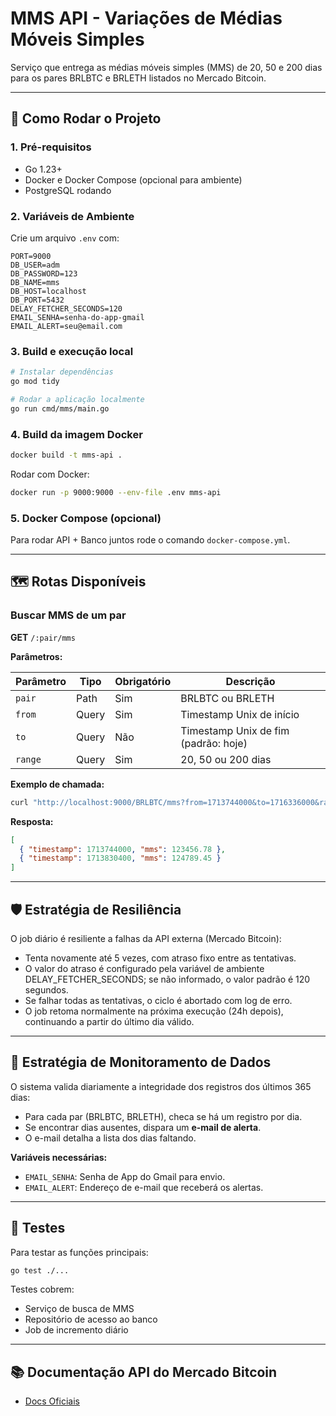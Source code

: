 # MMS API - Variações de Médias Móveis Simples

Serviço que entrega as médias móveis simples (MMS) de 20, 50 e 200 dias para os pares BRLBTC e BRLETH listados no Mercado Bitcoin.

---

## 🚀 Como Rodar o Projeto

### 1. Pré-requisitos
- Go 1.23+
- Docker e Docker Compose (opcional para ambiente)
- PostgreSQL rodando

### 2. Variáveis de Ambiente

Crie um arquivo `.env` com:

```env
PORT=9000
DB_USER=adm
DB_PASSWORD=123
DB_NAME=mms
DB_HOST=localhost
DB_PORT=5432
DELAY_FETCHER_SECONDS=120
EMAIL_SENHA=senha-do-app-gmail
EMAIL_ALERT=seu@email.com
```

### 3. Build e execução local

```bash
# Instalar dependências
go mod tidy

# Rodar a aplicação localmente
go run cmd/mms/main.go
```

### 4. Build da imagem Docker

```bash
docker build -t mms-api .
```

Rodar com Docker:

```bash
docker run -p 9000:9000 --env-file .env mms-api
```

### 5. Docker Compose (opcional)

Para rodar API + Banco juntos rode o comando `docker-compose.yml`.

---

## 🗺️ Rotas Disponíveis

### Buscar MMS de um par

**GET** `/:pair/mms`

**Parâmetros:**

| Parâmetro | Tipo    | Obrigatório | Descrição                           |
|-----------|---------|-------------|-------------------------------------|
| `pair`    | Path    | Sim         | BRLBTC ou BRLETH                    |
| `from`    | Query   | Sim         | Timestamp Unix de início            |
| `to`      | Query   | Não          | Timestamp Unix de fim (padrão: hoje)|
| `range`   | Query   | Sim         | 20, 50 ou 200 dias                  |

**Exemplo de chamada:**

```bash
curl "http://localhost:9000/BRLBTC/mms?from=1713744000&to=1716336000&range=20"
```

**Resposta:**

```json
[
  { "timestamp": 1713744000, "mms": 123456.78 },
  { "timestamp": 1713830400, "mms": 124789.45 }
]
```

---

## 🛡️ Estratégia de Resiliência

O job diário é resiliente a falhas da API externa (Mercado Bitcoin):

- Tenta novamente até 5 vezes, com atraso fixo entre as tentativas.
- O valor do atraso é configurado pela variável de ambiente DELAY_FETCHER_SECONDS; se não informado, o valor padrão é 120 segundos.
- Se falhar todas as tentativas, o ciclo é abortado com log de erro.
- O job retoma normalmente na próxima execução (24h depois), continuando a partir do último dia válido.

---

## 🔎 Estratégia de Monitoramento de Dados

O sistema valida diariamente a integridade dos registros dos últimos 365 dias:

- Para cada par (BRLBTC, BRLETH), checa se há um registro por dia.
- Se encontrar dias ausentes, dispara um **e-mail de alerta**.
- O e-mail detalha a lista dos dias faltando.

**Variáveis necessárias:**

- `EMAIL_SENHA`: Senha de App do Gmail para envio.
- `EMAIL_ALERT`: Endereço de e-mail que receberá os alertas.

---

## 🧪 Testes

Para testar as funções principais:

```bash
go test ./...
```

Testes cobrem:
- Serviço de busca de MMS
- Repositório de acesso ao banco
- Job de incremento diário

---

## 📚 Documentação API do Mercado Bitcoin
- [Docs Oficiais](https://api.mercadobitcoin.net/api/v4/docs)

